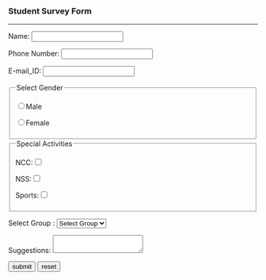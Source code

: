<!DOCTYPE html>
<html>
    <head>
        <title>Survey Form</title>
    </head>
    <h3>Student Survey Form</h3><hr>
    <form>
        <body>
        <p>Name: <input type="text" name="Student Name"></p>
        <p>Phone Number: <input type="tel" name="Phone Number"></p>
        <p>E-mail_ID: <input type="email" name="Email_Id"></p>
        <fieldset>
            <legend>Select Gender</legend>
            <p><input type="radio" name="Gend" value="Male">Male</p>
            <p><input type="radio" name="Gend" value="Female">Female</p>
        </fieldset>
        <fieldset>
            <legend>Special Activities</legend>
            <p>NCC:<input type="checkbox" name="extras" value="NCC"NCC</p>
            <p>NSS:<input type="checkbox" name="extras" value="NSS"NSS</p>
            <p>Sports:<input type="checkbox" name="extras" value="Sports"Sports</p>
        </fieldset>
        <p>Select Group :
            <select name="Group">
                <Option value="Selected"=Selected>Select Group</Option>
                <option value="B.Com">B.Com</option>
                <option value="BBA">BBA</option>
                <option value="B.Tech">B.Tech</option>
                <option value="Life Science">Life Science</option>
            </select>
        </p>
        <p>Suggestions:
            <textarea name="Comments" maxlength="500"></textarea>
        </p>
        <p><input type="submit" name="submit" value="submit">
        <input type="reset" name="reset" value="reset">
        </p>
    </form>
</body>
</html>
